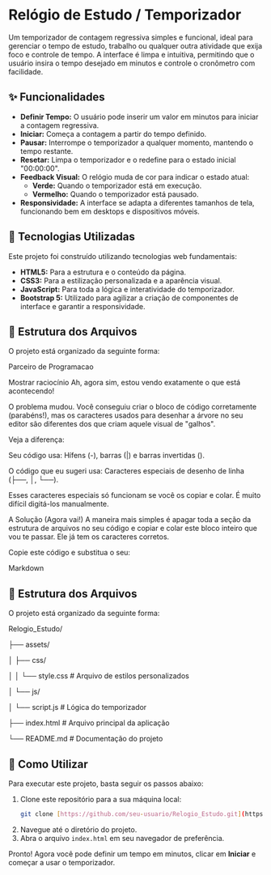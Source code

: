# Relógio de Estudo / Temporizador

Um temporizador de contagem regressiva simples e funcional, ideal para gerenciar o tempo de estudo, trabalho ou qualquer outra atividade que exija foco e controle de tempo. A interface é limpa e intuitiva, permitindo que o usuário insira o tempo desejado em minutos e controle o cronômetro com facilidade.

## ✨ Funcionalidades

* **Definir Tempo:** O usuário pode inserir um valor em minutos para iniciar a contagem regressiva.
* **Iniciar:** Começa a contagem a partir do tempo definido.
* **Pausar:** Interrompe o temporizador a qualquer momento, mantendo o tempo restante.
* **Resetar:** Limpa o temporizador e o redefine para o estado inicial "00:00:00".
* **Feedback Visual:** O relógio muda de cor para indicar o estado atual:
    * **Verde:** Quando o temporizador está em execução.
    * **Vermelho:** Quando o temporizador está pausado.
* **Responsividade:** A interface se adapta a diferentes tamanhos de tela, funcionando bem em desktops e dispositivos móveis.

## 🚀 Tecnologias Utilizadas

Este projeto foi construído utilizando tecnologias web fundamentais:

* **HTML5:** Para a estrutura e o conteúdo da página.
* **CSS3:** Para a estilização personalizada e a aparência visual.
* **JavaScript:** Para toda a lógica e interatividade do temporizador.
* **Bootstrap 5:** Utilizado para agilizar a criação de componentes de interface e garantir a responsividade.

## 📂 Estrutura dos Arquivos

O projeto está organizado da seguinte forma:

Parceiro de Programacao

Mostrar raciocínio
Ah, agora sim, estou vendo exatamente o que está acontecendo!

O problema mudou. Você conseguiu criar o bloco de código corretamente (parabéns!), mas os caracteres usados para desenhar a árvore no seu editor são diferentes dos que criam aquele visual de "galhos".

Veja a diferença:

Seu código usa: Hífens (-), barras (|) e barras invertidas (\).

O código que eu sugeri usa: Caracteres especiais de desenho de linha (├──, │, └──).

Esses caracteres especiais só funcionam se você os copiar e colar. É muito difícil digitá-los manualmente.

A Solução (Agora vai!)
A maneira mais simples é apagar toda a seção da estrutura de arquivos no seu código e copiar e colar este bloco inteiro que vou te passar. Ele já tem os caracteres corretos.

Copie este código e substitua o seu:

Markdown

## 📂 Estrutura dos Arquivos

O projeto está organizado da seguinte forma:

Relogio_Estudo/

├── assets/

│   ├── css/

│   │   └── style.css   # Arquivo de estilos personalizados

│   └── js/

│   └── script.js   # Lógica do temporizador

├── index.html          # Arquivo principal da aplicação

└── README.md           # Documentação do projeto

## 📄 Como Utilizar

Para executar este projeto, basta seguir os passos abaixo:

1.  Clone este repositório para a sua máquina local:
    ```bash
    git clone [https://github.com/seu-usuario/Relogio_Estudo.git](https://github.com/seu-usuario/Relogio_Estudo.git)
    ```
2.  Navegue até o diretório do projeto.
3.  Abra o arquivo `index.html` em seu navegador de preferência.

Pronto! Agora você pode definir um tempo em minutos, clicar em **Iniciar** e começar a usar o temporizador.